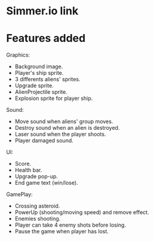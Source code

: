 # Simmer.io link


# Features added

Graphics:
+ Background image.
+ Player's ship sprite.
+ 3 differents aliens' sprites.
+ Upgrade sprite.
+ AlienProjectile sprite.
+ Explosion sprite for player ship.

Sound:
+ Move sound when aliens' group moves.
+ Destroy sound when an alien is destroyed.
+ Laser sound when the player shoots.
+ Player damaged sound.

UI: 
+ Score.
+ Health bar.
+ Upgrade pop-up.
+ End game text (win/lose).

GamePlay:
+ Crossing asteroid.
+ PowerUp (shooting/moving speed) and remove effect.
+ Enemies shooting.
+ Player can take 4 enemy shots before losing.
+ Pause the game when player has lost.
